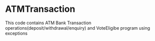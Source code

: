 # ATMTransaction
This code contains ATM Bank Transaction operations(deposit/withdrawal/enquiry) and VoteEligibe program using exceptions
